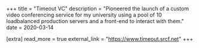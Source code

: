 +++
title = "Timeout VC"
description = "Pioneered the launch of a custom video conferencing service for my university using a pool of 10 loadbalanced production servers and a front-end to interact with them."
date = 2020-03-14

[extra]
read_more = true
external_link = "https://www.timeout.srcf.net"
+++